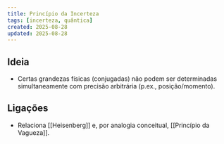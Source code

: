 ```yaml
---
title: Princípio da Incerteza
tags: [incerteza, quântica]
created: 2025-08-28
updated: 2025-08-28
---
```


## Ideia
- Certas grandezas físicas (conjugadas) não podem ser determinadas simultaneamente com precisão arbitrária (p.ex., posição/momento).

## Ligações
- Relaciona [[Heisenberg]] e, por analogia conceitual, [[Princípio da Vagueza]].
